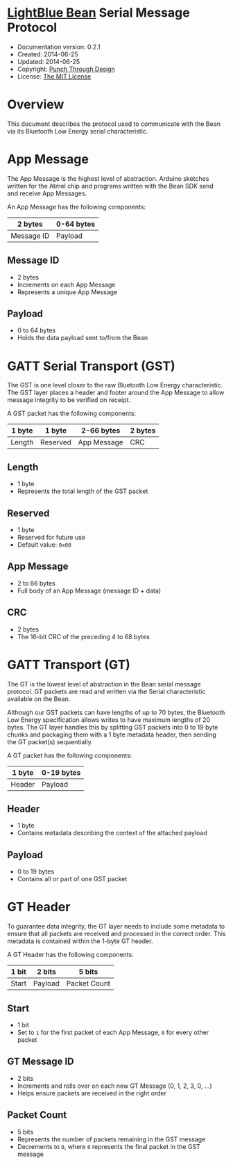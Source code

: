 # [LightBlue Bean](http://punchthrough.com/bean/) Serial Message Protocol

* Documentation version: 0.2.1
* Created: 2014-06-25
* Updated: 2014-06-25
* Copyright: [Punch Through Design](http://punchthrough.com)
* License: [The MIT License](http://opensource.org/licenses/MIT)

# Overview

This document describes the protocol used to communicate with the Bean via its Bluetooth Low Energy serial characteristic.

# App Message

The App Message is the highest level of abstraction. Arduino sketches written for the Atmel chip and programs written with the Bean SDK send and receive App Messages.

An App Message has the following components:

2 bytes    | 0-64 bytes
-----------|--------
Message ID | Payload

## Message ID
* 2 bytes
* Increments on each App Message
* Represents a unique App Message

## Payload
* 0 to 64 bytes
* Holds the data payload sent to/from the Bean

# GATT Serial Transport (GST)

The GST is one level closer to the raw Bluetooth Low Energy characteristic. The GST layer places a header and footer around the App Message to allow message integrity to be verified on receipt.

A GST packet has the following components:

  1 byte | 1 byte   | 2-66 bytes  | 2 bytes
---------|----------|-------------|-----
  Length | Reserved | App Message | CRC 

## Length
* 1 byte
* Represents the total length of the GST packet

## Reserved
* 1 byte
* Reserved for future use
* Default value: `0x00`

## App Message
* 2 to 66 bytes
* Full body of an App Message (message ID + data)

## CRC
* 2 bytes
* The 16-bit CRC of the preceding 4 to 68 bytes

# GATT Transport (GT)

The GT is the lowest level of abstraction in the Bean serial message protocol. GT packets are read and written via the Serial characteristic available on the Bean.

Although our GST packets can have lengths of up to 70 bytes, the Bluetooth Low Energy specification allows writes to have maximum lengths of 20 bytes. The GT layer handles this by splitting GST packets into 0 to 19 byte chunks and packaging them with a 1 byte metadata header, then sending the GT packet(s) sequentially.

A GT packet has the following components:

  1 byte | 0-19 bytes
---------|---------
  Header | Payload 

## Header
* 1 byte
* Contains metadata describing the context of the attached payload

## Payload
* 0 to 19 bytes
* Contains all or part of one GST packet

# GT Header

To guarantee data integrity, the GT layer needs to include some metadata to ensure that all packets are received and processed in the correct order. This metadata is contained within the 1-byte GT header.

A GT Header has the following components:

 1 bit | 2 bits  | 5 bits        
-------|---------|--------------
 Start | Payload | Packet Count 

## Start
* 1 bit
* Set to `1` for the first packet of each App Message, `0` for every other packet

## GT Message ID
* 2 bits
* Increments and rolls over on each new GT Message (0, 1, 2, 3, 0, ...)
* Helps ensure packets are received in the right order

## Packet Count
* 5 bits
* Represents the number of packets remaining in the GST message
* Decrements to `0`, where `0` represents the final packet in the GST message
